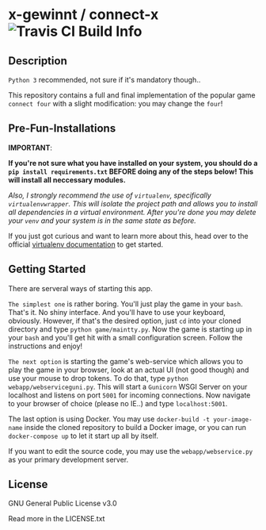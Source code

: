 x-gewinnt / connect-x
![Travis CI Build Info](https://travis-ci.org/fweidemann14/x-gewinnt.svg?branch=master)
=====================

Description
-----------

`Python 3` recommended, not sure if it's mandatory though..

This repository contains a full and final implementation of the popular game `connect four` with a slight modification:
you may change the `four`!

Pre-Fun-Installations
---------------------
**IMPORTANT**:

__If you're not sure what you have installed on your system, you should do a `pip install requirements.txt` BEFORE doing any of the steps below! This will install all neccessary modules.__

*Also, I strongly recommend the use of `virtualenv`, specifically `virtualenvwrapper`. This will isolate the project path and allows you to install all dependencies in a virtual environment. After you're done you may delete your `venv` and your system is in the same state as before.*

If you just got curious and want to learn more about this, head over to the official [virtualenv documentation](https://virtualenv.pypa.io/en/stable/ "venv documentation") to get started.

Getting Started
---------------

There are serveral ways of starting this app.

`The simplest one` is rather boring. You'll just play the game in your `bash`.
That's it. No shiny interface. And you'll have to use your keyboard, obviously.
However, if that's the desired option, just `cd` into your cloned directory and type `python game/maintty.py`.
Now the game is starting up in your `bash` and you'll get hit with a small configuration screen. Follow the instructions and enjoy!

`The next option` is starting the game's web-service which allows you to play the game in your browser, look at an actual UI (not good though) and use your mouse to drop tokens. To do that, type `python webapp/webserviceguni.py`. This will start a `Gunicorn` WSGI Server on your localhost and listens on port `5001` for incoming connections.
Now navigate to your browser of choice (please no IE..) and type `localhost:5001`.

The last option is using Docker. You may use `docker-build -t your-image-name` inside the cloned repository to build a Docker image, or you can run `docker-compose up` to let it start up all by itself.

If you want to edit the source code, you may use the `webapp/webservice.py` as your primary development server. 

License
-------
GNU General Public License v3.0

Read more in the LICENSE.txt
